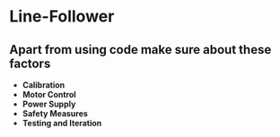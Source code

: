 # Line-Follower
## Apart from using code make sure about these factors
- **Calibration**
- **Motor Control**
- **Power Supply**
- **Safety Measures**
- **Testing and Iteration**

